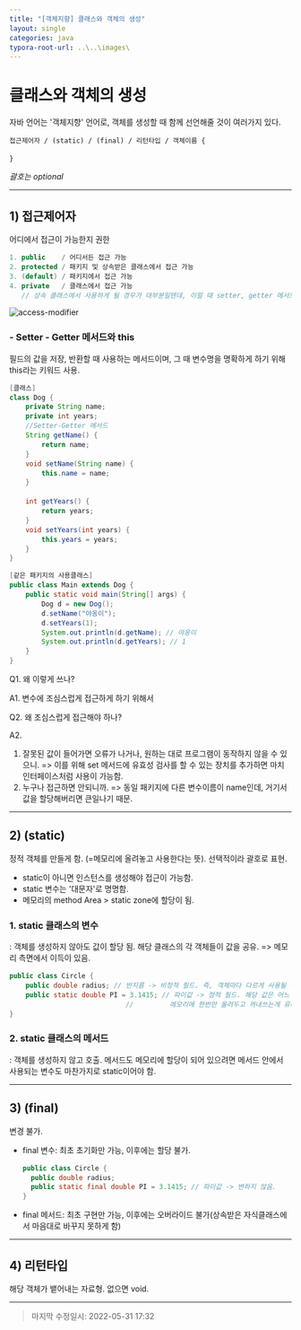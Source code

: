 ```yaml
---
title: "[객체지향] 클래스와 객체의 생성"
layout: single
categories: java
typora-root-url: ..\..\images\
---
```


# 클래스와 객체의 생성



자바 언어는 '객체지향' 언어로, 객체를 생성할 때 함께 선언해줄 것이 여러가지 있다.

```
접근제어자 / (static) / (final) / 리턴타입 / 객체이름 {

}
```

*괄호는 optional*

------



## 1) 접근제어자

어디에서 접근이 가능한지 권한

```java
1. public    / 어디서든 접근 가능
2. protected / 패키지 및 상속받은 클래스에서 접근 가능
3. (default) / 패키지에서 접근 가능
4. private   / 클래스에서 접근 가능 
   // 상속 클래스에서 사용하게 될 경우가 대부분일텐데, 이럴 때 setter, getter 메서드 활용
```

![access-modifier](..\..\images\access-modifier.PNG)

### - Setter - Getter 메서드와 this

필드의 값을 저장, 반환할 때 사용하는 메서드이며, 그 때 변수명을 명확하게 하기 위해 this라는 키워드 사용.

```java
[클래스]
class Dog {
    private String name;
    private int years;
    //Setter-Getter 메서드
    String getName() {
        return name;
    }
    void setName(String name) {
        this.name = name;
    }
    
    int getYears() {
        return years;
    }
    void setYears(int years) {
        this.years = years;
    }
}
```

```java
[같은 패키지의 사용클래스]
public class Main extends Dog {
	public static void main(String[] args) {
        Dog d = new Dog();
        d.setName("야옹이");
        d.setYears(1);
        System.out.println(d.getName); // 야옹이
        System.out.println(d.getYears); // 1
	}
}
```

Q1. 왜 이렇게 쓰나?

A1. 변수에 조심스럽게 접근하게 하기 위해서

Q2. 왜 조심스럽게 접근해야 하나?

A2. 

1) 잘못된 값이 들어가면 오류가 나거나, 원하는 대로 프로그램이 동작하지 않을 수 있으니. => 이를 위해 set 메서드에 유효성 검사를 할 수 있는 장치를 추가하면 마치 인터페이스처럼 사용이 가능함. <br>
1) 누구나 접근하면 안되니까. => 동일 패키지에 다른 변수이름이 name인데, 거기서 값을 할당해버리면 큰일나기 때문.



------



## 2) (static)

정적 객체를 만들게 함. (=메모리에 올려놓고 사용한다는 뜻). 선택적이라 괄호로 표현.

- static이 아니면 인스턴스를 생성해야 접근이 가능함.
- static 변수는 '대문자'로 명명함.
- 메모리의 method Area > static zone에 할당이 됨.

### 1. static 클래스의 변수

: 객체를 생성하지 않아도 값이 할당 됨. 해당 클래스의 각 객체들이 값을 공유. => 메모리 측면에서 이득이 있음.

```java
public class Circle {
	public double radius; // 반지름 -> 비정적 필드. 즉, 객체마다 다르게 사용될 변수
	public static double PI = 3.1415; // 파이값 -> 정적 필드. 해당 값은 어느 객체에도 동일하게 사용가능.
							 //			메모리에 한번만 올려두고 꺼내쓰는게 유리.
}
```



### 2. static 클래스의 메서드

: 객체를 생성하지 않고 호출. 메서드도 메모리에 할당이 되어 있으려면 메서드 안에서 사용되는 변수도 마찬가지로 static이어야 함.

------



## 3) (final)

변경 불가.

- final 변수: 최초 초기화만 가능, 이후에는 할당 불가.

  ```java
  public class Circle {
  	public double radius;
  	public static final double PI = 3.1415; // 파이값 -> 변하지 않음.
  }
  ```

- final 메서드: 최초 구현만 가능, 이후에는 오버라이드 불가(상속받은 자식클래스에서 마음대로 바꾸지 못하게 함)

------



## 4) 리턴타입

해당 객체가 뱉어내는 자료형. 없으면 void.

------

> 마지막 수정일시: 2022-05-31 17:32
